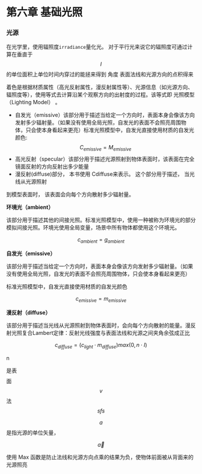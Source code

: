 # 第六章 基础光照

### 光源
在光学里，使用辐照度`irradiance`量化光。
对于平行光来说它的辐照度可通过计算在垂直于 $$ I $$ 的单位面积上单位时间内穿过的能拯来得到
角度 表面法线和光源方向的点积得来

着色是根据材质属性（高光反射属性，漫反射属性等）、光源信息（如光源方向、辐照度等），使用等式去计算沿某个观察方向的出射度的过程。该等式即 光照模型（Lighting Model） 。

* 自发光（emissive）该部分用于描述当给定一个方向时，表面本身会像该方向发射多少辐射量。（如果没有使用全局光照，自发光的表面不会照亮周围物体，只会使本身看起来更亮）标准光照模型中，自发光直接使用材质的自发光颜色:
  $$ C_{emissive} = M_{emissive} $$
* 高光反射（specular）该部分用于描述光源照射到物体表面时，该表面在完全镜面反射的方向反射出多少能量
* 漫反射\(diffuse\)部分， 本书使用 Cdiffuse来表示。 这个部分用于描述， 当光线从光源照射

到模型表面时， 该表面会向每个方向散射多少辐射量。

**环境光（ambient）**

该部分用于描述其他的间接光照。标准光照模型中，使用一种被称为环境光的部分模拟间接光照。环境光使用全局变量，场景中所有物体都使用这个环境光。

$$c_{ambient}=g_{ambient}$$

**自发光（emissive）**

该部分用于描述当给定一个方向时，表面本身会像该方向发射多少辐射量。（如果没有使用全局光照，自发光的表面不会照亮周围物体，只会使本身看起来更亮）

标准光照模型中，自发光直接使用材质的自发光颜色

$$c_{emissive}=m_{emissive}$$

**漫反射（diffuse）**

该部分用于描述当光线从光源照射到物体表面时，会向每个方向散射的能量。漫反射光照复合Lambert定律：反射光线强度与表面法线和光源之间夹角余弦成正比

$$c_{diffuse}=(c_{light} \cdot m_{diffuse})max(0, n \cdot I)$$

n

是表$$$$面$$v $$法$$sfs$$



$$a$$ 是指光源的单位矢量，

$$
\vec{a}
$$

使用 Max 函数是防止法线和光源方向点乘的结果为负，使物体前面被从背面来的光源照亮

